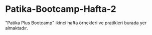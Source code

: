 # Patika-Bootcamp-Hafta-2
"Patika Plus Bootcamp" ikinci hafta örnekleri ve pratikleri burada yer almaktadır. 
 
